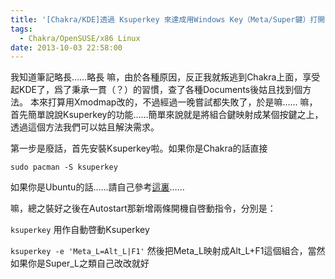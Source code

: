 ```yaml
---
title: '[Chakra/KDE]透過 Ksuperkey 來達成用Windows Key（Meta/Super鍵）打開 KickOff 的功能！'
tags:
  - Chakra/OpenSUSE/x86 Linux
date: 2013-10-03 22:58:00
---
```


我知道筆記略長……略長
嘛，由於各種原因，反正我就叛逃到Chakra上面，享受起KDE了，爲了秉承一貫（？）的習慣，查了各種Documents後姑且找到個方法。
本來打算用Xmodmap改的，不過經過一晚嘗試都失敗了，於是嘛…… 
嘛，首先簡單說說Ksuperkey的功能……簡單來說就是將組合鍵映射成某個按鍵之上，透過這個方法我們可以姑且解決需求。

第一步是廢話，首先安裝Ksuperkey啦。如果你是Chakra的話直接

`sudo pacman -S ksuperkey`

如果你是Ubuntu的話……請自己參考[這裏](http://kde-apps.org/content/show.php?content=154569)……

嘛，總之裝好之後在Autostart那新增兩條開機自啓動指令，分別是：

`ksuperkey`
用作自動啓動Ksuperkey

`ksuperkey -e 'Meta_L=Alt_L|F1'`
然後把Meta_L映射成Alt_L+F1這個組合，當然如果你是Super_L之類自己改改就好